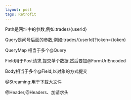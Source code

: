 ```yaml
---
layout: post
tags: Retrofit
---
```


Path是网址中的参数,例如:trades/{userId}

Query是问号后面的参数,例如:trades/{userId}?token={token}

QueryMap 相当于多个@Query

Field用于Post请求,提交单个数据,然后要加@FormUrlEncoded

Body相当于多个@Field,以对象的方式提交

@Streaming:用于下载大文件

@Header,@Headers、加请求头
